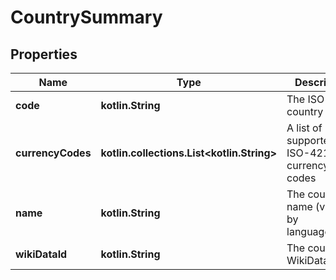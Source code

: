 
# CountrySummary

## Properties
| Name | Type | Description | Notes |
| ------------ | ------------- | ------------- | ------------- |
| **code** | **kotlin.String** | The ISO-3166 country code |  [optional] |
| **currencyCodes** | **kotlin.collections.List&lt;kotlin.String&gt;** | A list of supported ISO-4217 currency codes |  [optional] |
| **name** | **kotlin.String** | The country name (varies by languageCode) |  [optional] |
| **wikiDataId** | **kotlin.String** | The country WikiData id |  [optional] |



